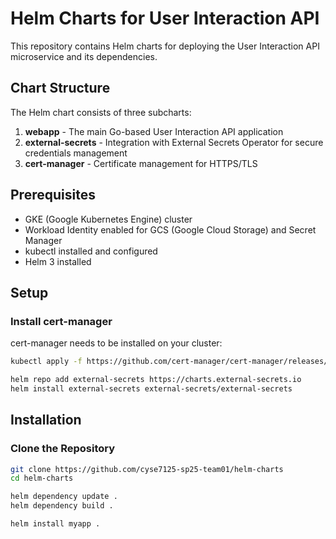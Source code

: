 # Helm Charts for User Interaction API

This repository contains Helm charts for deploying the User Interaction API microservice and its dependencies.

## Chart Structure

The Helm chart consists of three subcharts:

1. **webapp** - The main Go-based User Interaction API application
2. **external-secrets** - Integration with External Secrets Operator for secure credentials management
3. **cert-manager** - Certificate management for HTTPS/TLS

## Prerequisites

- GKE (Google Kubernetes Engine) cluster
- Workload Identity enabled for GCS (Google Cloud Storage) and Secret Manager
- kubectl installed and configured
- Helm 3 installed

## Setup

### Install cert-manager

cert-manager needs to be installed on your cluster:

```bash
kubectl apply -f https://github.com/cert-manager/cert-manager/releases/download/v1.17.0/cert-manager.yaml

helm repo add external-secrets https://charts.external-secrets.io
helm install external-secrets external-secrets/external-secrets
```

## Installation

### Clone the Repository

```bash
git clone https://github.com/cyse7125-sp25-team01/helm-charts
cd helm-charts

helm dependency update .
helm dependency build .

helm install myapp .

```